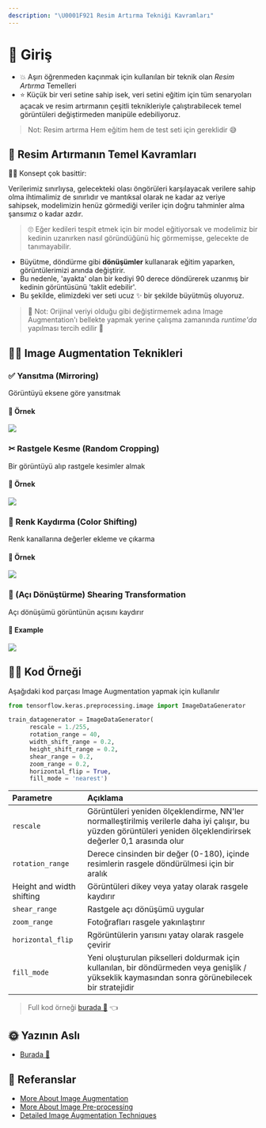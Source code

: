 ```yaml
---
description: "\U0001F921 Resim Artırma Tekniği Kavramları"
---
```


# 🌱 Giriş

* 💥 Aşırı öğrenmeden kaçınmak için kullanılan bir teknik olan _Resim Artırma_ Temelleri
* ⭐ Küçük bir veri setine sahip isek, veri setini eğitim için tüm senaryoları açacak ve resim artırmanın çeşitli teknikleriyle çalıştırabilecek temel görüntüleri değiştirmeden manipüle edebiliyoruz.

> Not: Resim artırma Hem eğitim hem de test seti için gereklidir 😅

## 🚩 Resim Artırmanın Temel Kavramları

👩‍🏫 Konsept çok basittir:

Verilerimiz sınırlıysa, gelecekteki olası öngörüleri karşılayacak verilere sahip olma ihtimalimiz de sınırlıdır ve mantıksal olarak ne kadar az veriye sahipsek, modelimizin henüz görmediği veriler için doğru tahminler alma şansımız o kadar azdır.

> 🙄 Eğer kedileri tespit etmek için bir model eğitiyorsak ve modelimiz bir kedinin uzanırken nasıl göründüğünü hiç görmemişse, gelecekte de tanımayabilir.

* Büyütme, döndürme gibi **dönüşümler** kullanarak eğitim yaparken, görüntülerimizi anında değiştirir. 
* Bu nedenle, 'ayakta' olan bir kediyi 90 derece döndürerek uzanmış bir kedinin görüntüsünü 'taklit edebilir'.
* Bu şekilde, elimizdeki ver seti ucuz ✨ bir şekilde büyütmüş oluyoruz.

> 🔎 Not: Orijinal veriyi olduğu gibi değiştirmemek adına Image Augmentation'ı bellekte yapmak yerine çalışma zamanında _runtime'da_ yapılması tercih edilir 🤔

## 🤸‍♀️ Image Augmentation Teknikleri

### ✅ Yansıtma \(Mirroring\)

Görüntüyü eksene göre yansıtmak

#### 🚀 Örnek

![](https://github.com/asmaamirkhan/DeepLearningNotes-tr/tree/c9ee03241414e86f59a83b656e48738150bfa1bb/.gitbook/assets/mirroring.jpg)

### ✂ Rastgele Kesme \(Random Cropping\)

Bir görüntüyü alıp rastgele kesimler almak

#### 🚀 Örnek

![](https://github.com/asmaamirkhan/DeepLearningNotes-tr/tree/c9ee03241414e86f59a83b656e48738150bfa1bb/.gitbook/assets/cropping.jpg)

### 🎨 Renk Kaydırma \(Color Shifting\)

Renk kanallarına değerler ekleme ve çıkarma

#### 🚀 Örnek

![](https://github.com/asmaamirkhan/DeepLearningNotes-tr/tree/c9ee03241414e86f59a83b656e48738150bfa1bb/.gitbook/assets/colorshifting.jpg)

### 📐 \(Açı Dönüştürme\) Shearing Transformation

Açı dönüşümü görüntünün açısını kaydırır

#### 🚀 Example

![](https://github.com/asmaamirkhan/DeepLearningNotes-tr/tree/c9ee03241414e86f59a83b656e48738150bfa1bb/.gitbook/assets/shearingtransform.png)

## 👩‍💻 Kod Örneği

Aşağıdaki kod parçası Image Augmentation yapmak için kullanılır

```python
from tensorflow.keras.preprocessing.image import ImageDataGenerator

train_datagenerator = ImageDataGenerator(
      rescale = 1./255,
      rotation_range = 40,
      width_shift_range = 0.2,
      height_shift_range = 0.2,
      shear_range = 0.2,
      zoom_range = 0.2,
      horizontal_flip = True,
      fill_mode = 'nearest')
```

| Parametre | Açıklama |
| :--- | :--- |
| `rescale` | Görüntüleri yeniden ölçeklendirme, NN'ler normalleştirilmiş verilerle daha iyi çalışır, bu yüzden görüntüleri yeniden ölçeklendirirsek değerler 0,1 arasında olur |
| `rotation_range` | Derece cinsinden bir değer \(0-180\), içinde resimlerin rasgele döndürülmesi için bir aralık |
| Height and width shifting | Görüntüleri dikey veya yatay olarak rasgele kaydırır |
| `shear_range` | Rastgele açı dönüşümü uygular |
| `zoom_range` | Fotoğrafları rasgele yakınlaştırır |
| `horizontal_flip` | Rgörüntülerin yarısını yatay olarak rasgele çevirir |
| `fill_mode` | Yeni oluşturulan pikselleri doldurmak için kullanılan, bir döndürmeden veya genişlik / yükseklik kaymasından sonra görünebilecek bir stratejidir |

> Full kod örneği [burada 🐾](https://github.com/asmaamirkhan/DeepLearningNotes-tr/tree/896641cdc5cc3a72ffc7b7526f64e437e8b3714b/6-ImageAugmentation/0-ImageAugmentation.ipynb) 👈

## 🌞 Yazının Aslı

* [Burada 🐾](https://dl.asmaamir.com/6-imageaugmentation/a-introduction)

## 🧐 Referanslar

* [More About Image Augmentation](https://github.com/keras-team/keras-preprocessing)
* [More About Image Pre-processing](https://keras.io/preprocessing/image/)
* [Detailed Image Augmentation Techniques](http://datahacker.rs/020-cnn-data-augmentations/)

